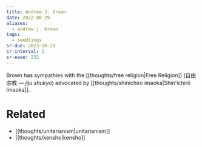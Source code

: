 ```yaml
---
title: Andrew J. Brown
date: 2022-08-29
aliases:
  - andrew j. brown
tags:
  - seedlings
sr-due: 2023-10-29
sr-interval: 1
sr-ease: 232
---
```

Brown has sympathies with the [[thoughts/free religion|Free Religion]] (自由宗教 — _jiju shukyo_) advocated by [[thoughts/shinichiro imaoka|Shin'ichirō Imaoka]].

# Related

- [[thoughts/unitarianism|unitarianism]]
- [[thoughts/kensho|kensho]]
